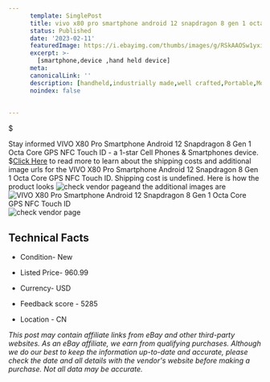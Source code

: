 ```yaml
---
      template: SinglePost
      title: vivo x80 pro smartphone android 12 snapdragon 8 gen 1 octa core gps nfc touch id
      status: Published
      date: '2023-02-11'
      featuredImage: https://i.ebayimg.com/thumbs/images/g/RSkAAOSw1yxidfQK/s-l225.jpg
      excerpt: >-
        [smartphone,device ,hand held device]
      meta:
      canonicalLink: ''
      description: [handheld,industrially made,well crafted,Portable,Mobile,Compact,Convenient,Lightweight,Maneuverable,Man-portable,Miniature,Carriable,Hand-held,Light,Holdable,Transportable,Mobile device,Pocket-sized,On-the-go,Wireless,Cordless,Compact size,Convenient size, smartphone,device ,hand held device]
      noindex: false
      
        
---
```

$

Stay informed VIVO X80 Pro Smartphone Android 12 Snapdragon 8 Gen 1 Octa Core GPS NFC Touch ID - a 1-star Cell Phones & Smartphones device.
$[Click Here](https://www.ebay.com/itm/165480554369?hash=item268768df81%3Ag%3ARSkAAOSw1yxidfQK&mkevt=1&mkcid=1&mkrid=711-53200-19255-0&campid=%253CePNCampaignId%253E&customid=%253CreferenceId%253E&toolid=10049) to read more to learn about the shipping costs and additional image urls for the VIVO X80 Pro Smartphone Android 12 Snapdragon 8 Gen 1 Octa Core GPS NFC Touch ID. Shipping cost is undefined. Here is how the product looks ![check vendor page](https://i.ebayimg.com/thumbs/images/g/RSkAAOSw1yxidfQK/s-l225.jpg)and the additional images are![VIVO X80 Pro Smartphone Android 12 Snapdragon 8 Gen 1 Octa Core GPS NFC Touch ID](https://i.ebayimg.com/images/g/RSkAAOSw1yxidfQK/s-l960.jpg)![check vendor page](https://origin-galleryplus.ebayimg.com/ws/web/165480554369_2_0_1/225x225.jpg,https://origin-galleryplus.ebayimg.com/ws/web/165480554369_3_0_1/225x225.jpg,https://origin-galleryplus.ebayimg.com/ws/web/165480554369_4_0_1/225x225.jpg,https://origin-galleryplus.ebayimg.com/ws/web/165480554369_5_0_1/225x225.jpg,https://origin-galleryplus.ebayimg.com/ws/web/165480554369_6_0_1/225x225.jpg,https://origin-galleryplus.ebayimg.com/ws/web/165480554369_7_0_1/225x225.jpg,https://origin-galleryplus.ebayimg.com/ws/web/165480554369_8_0_1/225x225.jpg,https://origin-galleryplus.ebayimg.com/ws/web/165480554369_9_0_1/225x225.jpg)



 ## Technical Facts 



     
      

 - Condition- New 


      

 - Listed Price- 960.99 


      

 - Currency- USD 


      

 - Feedback score - 5285 


      

 - Location - CN 


      
      

 *_This post may contain affiliate links from eBay and other third-party websites. As an eBay affiliate, we earn from qualifying purchases. Although we do our best to keep the information up-to-date and accurate, please check the date and all details with the vendor's website before making a purchase. Not all data may be accurate._*






